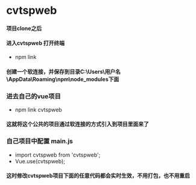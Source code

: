 # cvtspweb
#### 项目clone之后

#### 进入cvtspweb 打开终端

- npm link

#### 创建一个软连接，并保存到目录C:\Users\用户名\AppData\Roaming\npm\node_modules下面

### 进去自己的vue项目

- npm link cvtspweb

#### 这就将这个公共的项目通过软连接的方式引入到项目里面来了

### 自己项目中配置  main.js
- import cvtspweb from 'cvtspweb';  
- Vue.use(cvtspweb);

#### 这时修改cvtspweb项目下面的任意代码都会实时生效，不用打包，也不用重启

